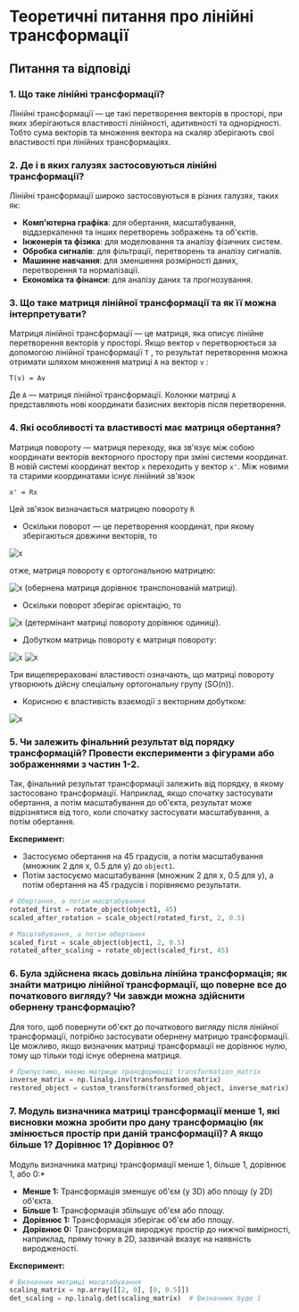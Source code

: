 # Теоретичні питання про лінійні трансформації

## Питання та відповіді

### 1. Що таке лінійні трансформації?
Лінійні трансформації — це такі перетворення векторів в просторі, при яких зберігаються властивості лінійності, адитивності та однорідності. Тобто сума векторів та множення вектора на скаляр зберігають свої властивості при лінійних трансформаціях.


### 2. Де і в яких галузях застосовуються лінійні трансформації?
Лінійні трансформації широко застосовуються в різних галузях, таких як:
- **Комп'ютерна графіка**: для обертання, масштабування, віддзеркалення та інших перетворень зображень та об'єктів.
- **Інженерія та фізика**: для моделювання та аналізу фізичних систем.
- **Обробка сигналів**: для фільтрації, перетворень та аналізу сигналів.
- **Машинне навчання**: для зменшення розмірності даних, перетворення та нормалізації.
- **Економіка та фінанси**: для аналізу даних та прогнозування.

### 3. Що таке матриця лінійної трансформації та як її можна інтерпретувати?
Матриця лінійної трансформації — це матриця, яка описує лінійне перетворення векторів у просторі. Якщо вектор `v`
 перетворюється за допомогою лінійної трансформації `T`
, то результат перетворення можна отримати шляхом множення матриці `A`
 на вектор `v`
:
```
T(v) = Av
```

Де `A`
 — матриця лінійної трансформації. Колонки матриці `A`
 представляють нові координати базисних векторів після перетворення.

### 4. Які особливості та властивості має матриця обертання?
Матриця повороту — матриця переходу, яка зв'язує між собою координати векторів векторного простору при зміні системи координат.
В новій системі координат вектор `x` переходить у вектор `x'`. Між новими та старими координатами існує лінійний зв'язок

```
x' = Rx
```
Цей зв'язок визначається матрицею повороту `R`
* Оскільки поворот — це перетворення координат, при якому зберігаються довжини векторів, то 

![x](https://latex.codecogs.com/svg.latex?\color{white}(x')^Tx'=x^TR^TRx=x^Tx,)

отже, матриця повороту є ортогональною матрицею:

![x](https://latex.codecogs.com/svg.latex?\color{white}R^-^1=R^T) (обернена матриця дорівнює транспонованій матриці).

* Оскільки поворот зберігає орієнтацію, то

![x](https://latex.codecogs.com/svg.latex?\color{white}detR=+1) (детермінант матриці повороту дорівнює одиниці).

* Добутком матриць повороту є матриця повороту:


![x](https://latex.codecogs.com/svg.latex?\color{white}(R_1R_2)^T(R_1R_2)=R_2^T(R^T_1R_1)R_2=I,) ![x](https://latex.codecogs.com/svg.latex?\color{white}det(R_1R_2)=(detR_1)(detR_2)=+1.)

Три вищеперераховані властивості означають, що матриці повороту утворюють дійсну спеціальну ортогональну групу (SO(n)).

* Корисною є властивість взаємодії з векторним добутком:

![x](https://latex.codecogs.com/svg.latex?\color{white}R(\vec{a}\times\vec{b})=R\vec{a}\times&space;R\vec{b}.)

### 5. Чи залежить фінальний результат від порядку трансформацій? Провести експерименти з фігурами або зображеннями з частин 1-2.

Так, фінальний результат трансформації залежить від порядку, в якому застосовано трансформації. Наприклад, якщо спочатку застосувати обертання, а потім масштабування до об'єкта, результат може відрізнятися від того, коли спочатку застосувати масштабування, а потім обертання.

**Експеримент:**
- Застосуємо обертання на 45 градусів, а потім масштабування (множник 2 для x, 0.5 для y) до `object1`.
- Потім застосуємо масштабування (множник 2 для x, 0.5 для y), а потім обертання на 45 градусів і порівняємо результати.

```python
# Обертання, а потім масштабування
rotated_first = rotate_object(object1, 45)
scaled_after_rotation = scale_object(rotated_first, 2, 0.5)

# Масштабування, а потім обертання
scaled_first = scale_object(object1, 2, 0.5)
rotated_after_scaling = rotate_object(scaled_first, 45)
```

### 6. Була здійснена якась довільна лінійна трансформація; як знайти матрицю лінійної трансформації, що поверне все до початкового вигляду? Чи завжди можна здійснити обернену трансформацію?
Для того, щоб повернути об'єкт до початкового вигляду після лінійної трансформації, потрібно застосувати обернену матрицю трансформації. Це можливо, якщо визначник матриці трансформації не дорівнює нулю, тому що тільки тоді існує обернена матриця.

```python
# Припустимо, маємо матрицю трансформації transformation_matrix
inverse_matrix = np.linalg.inv(transformation_matrix)
restored_object = custom_transform(transformed_object, inverse_matrix)
```

### 7. Модуль визначника матриці трансформації менше 1, які висновки можна зробити про дану трансформацію (як змінюється простір при даній трансформації)? А якщо більше 1? Дорівнює 1? Дорівнює 0?
Модуль визначника матриці трансформації менше 1, більше 1, дорівнює 1, або 0:*

- **Менше 1:** Трансформація зменшує об'єм (у 3D) або площу (у 2D) об'єкта.
- **Більше 1:** Трансформація збільшує об'єм або площу.
- **Дорівнює 1:** Трансформація зберігає об'єм або площу.
- **Дорівнює 0:** Трансформація вироджує простір до нижчої вимірності, наприклад, пряму точку в 2D, зазвичай вказує на наявність виродженості.

**Експеримент:**
```python
# Визначник матриці масштабування
scaling_matrix = np.array([[2, 0], [0, 0.5]])
det_scaling = np.linalg.det(scaling_matrix)  # Визначник буде 1
```
